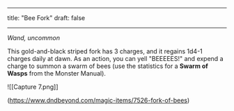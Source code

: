 
---
title: "Bee Fork"
draft: false

---

*Wand, uncommon*

This gold-and-black striped fork has 3 charges, and it regains 1d4-1 charges daily at dawn. As an action, you can yell "BEEEEES!" and expend a charge to summon a swarm of bees (use the statistics for a **Swarm of Wasps** from the Monster Manual).

![[Capture 7.png]]

(https://www.dndbeyond.com/magic-items/7526-fork-of-bees)